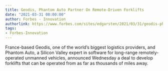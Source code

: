 ```yaml
---
title: Geodis, Phantom Auto Partner On Remote-Driven Forklifts
date: "2021-03-31 08:00:00"
author: Forbes - Innovation
authorlink: https://www.forbes.com/sites/edgarsten/2021/03/31/geodis-phantom-auto-partner-on-remote-driven-forklifts/
tags:
- Forbes-Innovation
---
```

France-based Geodis, one of the world’s biggest logistics providers, and Phantom Auto, a Silicon Valley expert in software for long-range remotely-operated unmanned vehicles, announced Wednesday a deal to develop forklifts that can be operated from as far as thousands of miles away.